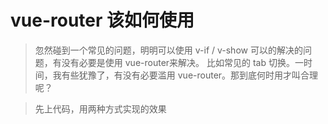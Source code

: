 # vue-router 该如何使用

> 忽然碰到一个常见的问题，明明可以使用 v-if / v-show 可以的解决的问题，有没有必要是使用 vue-router来解决。 比如常见的 tab 切换。一时间，我有些犹豫了，有没有必要滥用 vue-router。那到底何时用才叫合理呢？

> 先上代码，用两种方式实现的效果

